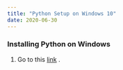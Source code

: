 ```yaml
---
title: "Python Setup on Windows 10"
date: 2020-06-30
---
```


### Installing Python on Windows

1. Go to this [link](https://www.python.org/downloads/) .
